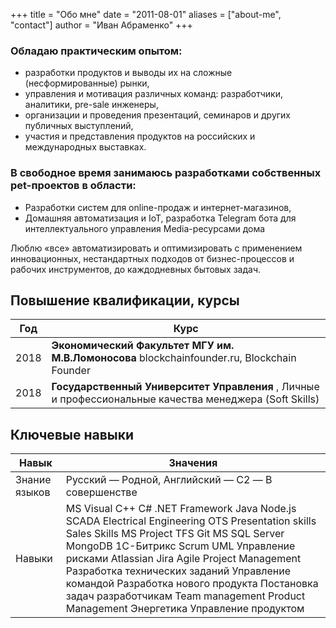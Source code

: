+++
title = "Обо мне"
date = "2011-08-01"
aliases = ["about-me", "contact"]
author = "Иван Абраменко"
+++

### Обладаю практическим опытом: 
- разработки продуктов и выводы их на сложные (несформированные) рынки, 
- управления и мотивация различных команд: разработчики, аналитики, pre-sale инженеры,
- организации и проведения презентаций, семинаров и других публичных выступлений,
- участия и представления продуктов на российских и международных выставках. 

### В свободное время занимаюсь разработками собственных pet-проектов в области:
- Разработки систем для online-продаж и интернет-магазинов,
- Домашняя автоматизация и IoT, разработка Telegram бота для интеллектуального управления Media-ресурсами дома

Люблю «все» автоматизировать и оптимизировать с применением инновационных, нестандартных подходов от бизнес-процессов и рабочих инструментов, до каждодневных бытовых задач.

## Повышение квалификации, курсы

Год  | Курс
-----|--------------------------------------------------------------------------------------------------------
2018 | __Экономический Факультет МГУ им. М.В.Ломоносова__ blockchainfounder.ru, Blockchain Founder
2018 | __Государственный Университет Управления__ , Личные и профессиональные качества менеджера (Soft Skills)


## Ключевые навыки

Навык         | Значения
--------------|----------------------------------------------------------------------------------------------------------------------------------------------------------------------------------------------------------------------------------------------------------------------------------------------------------------------------------------------------------------------------------------------------------------------------------------------------
Знание языков | Русский — Родной,  Английский — C2 — В совершенстве
Навыки        | MS Visual C++  C#  .NET Framework  Java  Node.js  SCADA  Electrical Engineering  OTS  Presentation skills  Sales Skills  MS Project  TFS  Git  MS SQL Server  MongoDB  1С-Битрикс  Scrum  UML  Управление рисками  Atlassian Jira  Agile Project Management  Разработка технических заданий  Управление командой  Разработка нового продукта  Постановка задач разработчикам  Team management  Product Management  Энергетика  Управление продуктом



